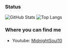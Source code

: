 ### Status
![GitHub Stats](https://github-readme-stats.vercel.app/api?username=MidnightSoul10&theme=radical&PAT_1)
![Top Langs](https://github-readme-stats.vercel.app/api/top-langs/?username=MidnightSoul10layout=compact&theme=radical&PAT_1)

### Where you can find me
- Youtube: [MidnightSoul10](https://youtube.com/@MidnightSoul10?si=L9hzjefI_PI02GMm)
